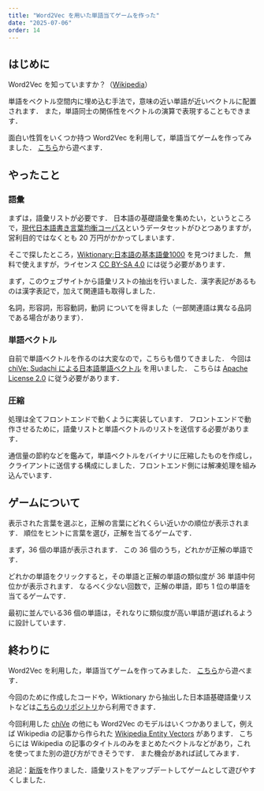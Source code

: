 ```yaml
---
title: "Word2Vec を用いた単語当てゲームを作った"
date: "2025-07-06"
order: 14
---
```

## はじめに
Word2Vec を知っていますか？（[Wikipedia](https://ja.wikipedia.org/wiki/Word2vec)）

単語をベクトル空間内に埋め込む手法で，意味の近い単語が近いベクトルに配置されます．
また，単語同士の関係性をベクトルの演算で表現することもできます．

面白い性質をいくつか持つ Word2Vec を利用して，単語当てゲームを作ってみました．
[こちら](/projects/word2vec-guess)から遊べます．

## やったこと
### 語彙
まずは，語彙リストが必要です．
日本語の基礎語彙を集めたい，というところで，[現代日本語書き言葉均衡コーパス](https://clrd.ninjal.ac.jp/bccwj/index.html)というデータセットがひとつありますが，営利目的ではなくとも 20 万円がかかってしまいます．

そこで探したところ，[Wiktionary:日本語の基本語彙1000](https://ja.wiktionary.org/wiki/Wiktionary:%E6%97%A5%E6%9C%AC%E8%AA%9E%E3%81%AE%E5%9F%BA%E6%9C%AC%E8%AA%9E%E5%BD%991000) を見つけました．
無料で使えますが，ライセンス [CC BY-SA 4.0](https://creativecommons.org/licenses/by-sa/4.0/deed.ja) には従う必要があります．

まず，このウェブサイトから語彙リストの抽出を行いました．漢字表記があるものは漢字表記で，加えて関連語も取得しました．

名詞，形容詞，形容動詞，動詞 についてを得ました（一部関連語は異なる品詞である場合があります）．

### 単語ベクトル

自前で単語ベクトルを作るのは大変なので，こちらも借りてきました．
今回は [chiVe: Sudachi による日本語単語ベクトル](https://github.com/WorksApplications/chiVe) を用いました．
こちらは [Apache License 2.0](https://www.apache.org/licenses/LICENSE-2.0) に従う必要があります．

### 圧縮

処理は全てフロントエンドで動くように実装しています．
フロントエンドで動作させるために，語彙リストと単語ベクトルのリストを送信する必要があります．

通信量の節約などを鑑みて，単語ベクトルをバイナリに圧縮したものを作成し，クライアントに送信する構成にしました．フロントエンド側には解凍処理を組み込んでいます．

## ゲームについて

表示された言葉を選ぶと，正解の言葉にどれくらい近いかの順位が表示されます．
順位をヒントに言葉を選び，正解を当てるゲームです．

まず，36 個の単語が表示されます．
この 36 個のうち，どれかが正解の単語です．

どれかの単語をクリックすると，その単語と正解の単語の類似度が 36 単語中何位かが表示されます．
なるべく少ない回数で，正解の単語，即ち 1 位の単語を当てるゲームです．

最初に並んでいる36 個の単語は，それなりに類似度が高い単語が選ばれるように設計しています．

## 終わりに
Word2Vec を利用した，単語当てゲームを作ってみました．
[こちら](/projects/word2vec-guess)から遊べます．

今回のために作成したコードや，Wiktionary から抽出した日本語基礎語彙リストなどは[こちらのリポジトリ](https://github.com/ichi-no-se/core-vocab-word2vec)から利用できます．

今回利用した [chiVe](https://github.com/WorksApplications/chiVe) の他にも Word2Vec のモデルはいくつかありまして，例えば Wikipedia の記事から作られた [Wikipedia Entity Vectors](https://github.com/singletongue/WikiEntVec) があります．
こちらには Wikipedia の記事のタイトルのみをまとめたベクトルなどがあり，これを使ってまた別の遊び方ができそうです．
また機会があれば試してみます．

追記：[新版](/projects/word2vec-guess-v2)を作りました．語彙リストをアップデートしてゲームとして遊びやすくしました．